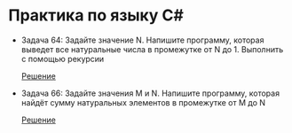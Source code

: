 # Практика по языку C#

* Задача 64: Задайте значение N. Напишите программу, которая выведет все натуральные числа в промежутке от N до 1. Выполнить с помощью рекурсии
  
  [Решение](Chisla_ot_N_do_1/Program.cs) 

* Задача 66: Задайте значения M и N. Напишите программу, которая найдёт сумму натуральных элементов в промежутке от M до N
  
  [Решение](Summa_natural_chisel_ot_M_do_N/Program.cs)

